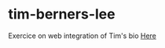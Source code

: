 # tim-berners-lee
Exercice on web integration of Tim's bio
[Here]( https://marchoutreille.github.io/tim-berners-lee/)
